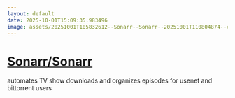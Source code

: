 ```yaml
---
layout: default
date: 2025-10-01T15:09:35.983496
image: assets/20251001T105832612--Sonarr--Sonarr--20251001T110804874--cropped.png
---
```


# [Sonarr/Sonarr](https://github.com/Sonarr/Sonarr)

automates TV show downloads and organizes episodes for usenet and bittorrent users
